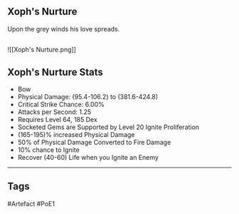 ## Xoph's Nurture
Upon the grey winds his love spreads.
##
![[Xoph's Nurture.png]]
## Xoph's Nurture Stats
- Bow
- Physical Damage: (95.4-106.2) to (381.6-424.8)
- Critical Strike Chance: 6.00%
- Attacks per Second: 1.25
- Requires Level 64, 185 Dex
- Socketed Gems are Supported by Level 20 Ignite Proliferation
- (165-195)% increased Physical Damage
- 50% of Physical Damage Converted to Fire Damage
- 10% chance to Ignite
- Recover (40-60) Life when you Ignite an Enemy


---
## Tags
#Artefact
#PoE1